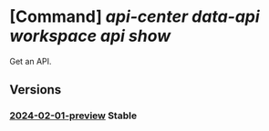 # [Command] _api-center data-api workspace api show_

Get an API.

## Versions

### [2024-02-01-preview](/Resources/data-plane/apicenter.dataapi/L3dvcmtzcGFjZXMve30vYXBpcy97fQ==/2024-02-01-preview.xml) **Stable**

<!-- data-plane:apicenter.dataapi /workspaces/{}/apis/{} 2024-02-01-preview -->
